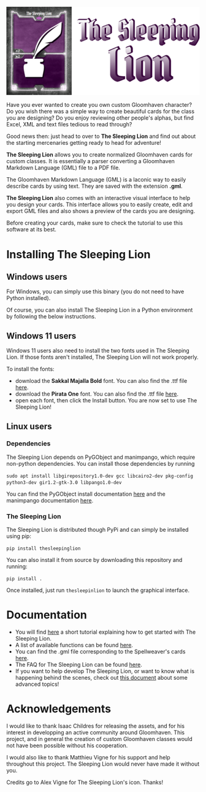 ![](src/thesleepinglion/gui_images/full_icon.png)

Have you ever wanted to create you own custom Gloomhaven character? Do you wish there was a simple way to create beautiful cards for the class you are designing? Do you enjoy reviewing other people's alphas, but find Excel, XML and text files tedious to read through?

Good news then: just head to over to **The Sleeping Lion** and find out about the starting mercenaries getting ready to head for adventure!

**The Sleeping Lion** allows you to create normalized Gloomhaven cards for custom classes. It is essentially a parser converting a Gloomhaven Markdown Language (GML) file to a PDF file.

The Gloomhaven Markdown Language (GML) is a laconic way to easily describe cards by using text. They are saved with the extension **.gml**.


**The Sleeping Lion** also comes with an interactive visual interface to help you design your cards. This interface allows you to easily create, edit and export GML files and also shows a preview of the cards you are designing.

Before creating your cards, make sure to check the tutorial to use this software at its best.

# Installing The Sleeping Lion
## Windows users

For Windows, you can simply use this binary (you do not need to have Python installed).

Of course, you can also install The Sleeping Lion in a Python environment by following the below instructions.

## Windows 11 users
Windows 11 users also need to install the two fonts used in The Sleeping Lion. If those fonts aren't installed, The Sleeping Lion will not work properly.

To install the fonts:
- download the **Sakkal Majalla Bold** font. You can also find the .ttf file [here](src/thesleepinglion/assets/fonts/majallab.ttf).
- download the **Pirata One** font. You can also find the .ttf file [here](src/thesleepinglion/assets/fonts/PirataOne-Regular.ttf).
- open each font, then click the Install button.
You are now set to use The Sleeping Lion!

## Linux users
### Dependencies
The Sleeping Lion depends on PyGObject and manimpango, which require non-python dependencies. You can install those dependencies by running

`sudo apt install libgirepository1.0-dev gcc libcairo2-dev pkg-config python3-dev gir1.2-gtk-3.0 libpango1.0-dev`

You can find the PyGObject install documentation [here](https://pygobject.readthedocs.io/en/latest/getting_started.html) and the manimpango documentation [here](https://pypi.org/project/ManimPango/).

### The Sleeping Lion

The Sleeping Lion is distributed though PyPi and can simply be installed using pip:

`pip install thesleepinglion`

You can also install it from source by downloading this repository and running:

`pip install .`

Once installed, just run `thesleepinlion` to launch the graphical interface.

# Documentation
- You will find [here](src/thesleepinglion/docs/tutorial.pdf) a short tutorial explaining how to get started with The Sleeping Lion.
- A list of available functions can be found [here](src/thesleepinglion/docs/available_functions.pdf).
- You can find the .gml file corresponding to the Spellweaver's cards [here](src/thesleepinglion/docs/Spellweaver.gml).
- The FAQ for The Sleeping Lion can be found [here](src/thesleepinglion/docs/FAQ.md).
- If you want to help develop The Sleeping Lion, or want to know what is happening behind the scenes, check out [this document](src/thesleepinglion/docs/advanced_topics.pdf) about some advanced topics!

# Acknowledgements
I would like to thank Isaac Childres for releasing the assets, and for his interest in developping an active community around Gloomhaven. This project, and in general the creation of custom Gloomhaven classes would not have been possible without his cooperation.

I would also like to thank Matthieu Vigne for his support and help throughout this project. The Sleeping Lion would never have made it without you.

Credits go to Alex Vigne for The Sleeping Lion's icon. Thanks!
